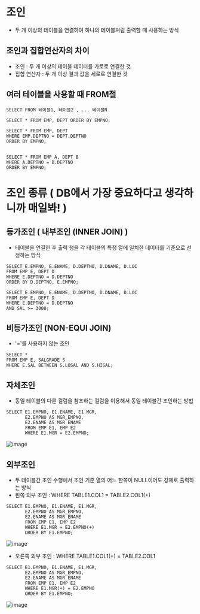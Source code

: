 # 조인
- 두 개 이상의 테이블을 연결하여 하나의 테이블처럼 출력할 때 사용하는 방식

## 조인과 집합연산자의 차이
- 조인 : 두 개 이상의 테이블 데이터를 가로로 연결한 것
- 집합 연산자 : 두 개 이상 결과 값을 세로로 연결한 것

## 여러 테이블을 사용할 때 FROM절
```
SELECT FROM 테이블1, 테이블2 , ... 테이블N

SELECT * FROM EMP, DEPT ORDER BY EMPNO;

SELECT * FROM EMP, DEPT
WHERE EMP.DEPTNO = DEPT.DEPTNO
ORDER BY EMPNO;


SELECT * FROM EMP A, DEPT B
WHERE A.DEPTNO = B.DEPTNO
ORDER BY EMPNO;
```

# 조인 종류 ( DB에서 가장 중요하다고 생각하니까 매일봐! )

## 등가조인 ( 내부조인 (INNER JOIN) )
- 테이블을 연결한 후 출력 행을 각 테이블의 특정 열에 일치한 데이터를 기준으로 선정하는 방식
```
SELECT E.EMPNO, E.ENAME, D.DEPTNO, D.DNAME, D.LOC
FROM EMP E, DEPT D
WHERE E.DEPTNO = D.DEPTNO
ORDER BY D.DEPTNO, E.EMPNO;

SELECT E.EMPNO, E.ENAME, D.DEPTNO, D.DNAME, D.LOC
FROM EMP E, DEPT D
WHERE E.DEPTNO = D.DEPTNO
AND SAL >= 3000;
```

## 비등가조인 (NON-EQUI JOIN)
- '='를 사용하지 않는 조인
```
SELECT * 
FROM EMP E, SALGRADE S
WHERE E.SAL BETWEEN S.LOSAL AND S.HISAL;
```

## 자체조인
- 동일 테이블의 다른 컬럼을 참조하는 컬럼을 이용해서 동일 테이블간 조인하는 방법
```
SELECT E1.EMPNO, E1.ENAME, E1.MGR,
       E2.EMPNO AS MGR_EMPNO,
       E2.ENAME AS MGR_ENAME
       FROM EMP E1, EMP E2
       WHERE E1.MGR = E2.EMPNO;
```
![image](https://user-images.githubusercontent.com/42050824/99894466-296c2780-2cc7-11eb-899a-175078485552.png)

## 외부조인
- 두 테이블간 조인 수행에서 조인 기준 열의 어느 한쪽이 NULL이어도 강제로 출력하는 방식
- 왼쪽 외부 조인 : WHERE TABLE1.COL1 = TABLE2.COL1(+)
```
SELECT E1.EMPNO, E1.ENAME, E1.MGR,
       E2.EMPNO AS MGR_EMPNO,
       E2.ENAME AS MGR_ENAME
       FROM EMP E1, EMP E2
       WHERE E1.MGR = E2.EMPNO(+)
       ORDER BY E1.EMPNO;
```
![image](https://user-images.githubusercontent.com/42050824/99894522-e52d5700-2cc7-11eb-8ba3-6b3ec4b73e6d.png)

- 오른쪽 외부 조인 : WHERE TABLE1.COL1(+) = TABLE2.COL1
```
SELECT E1.EMPNO, E1.ENAME, E1.MGR,
       E2.EMPNO AS MGR_EMPNO,
       E2.ENAME AS MGR_ENAME
       FROM EMP E1, EMP E2
       WHERE E1.MGR(+) = E2.EMPNO
       ORDER BY E1.EMPNO;
```
![image](https://user-images.githubusercontent.com/42050824/99894536-042be900-2cc8-11eb-9498-9f415df0c2d2.png)
